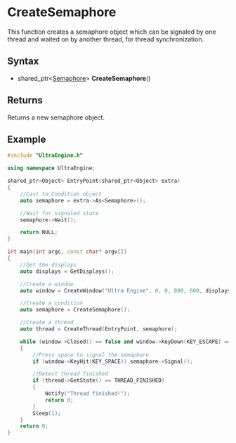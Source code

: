 # CreateSemaphore

This function creates a semaphore object which can be signaled by one thread and waited on by another thread, for thread synchronization.

## Syntax

- shared_ptr<[Semaphore](Semaphore.md)\> **CreateSemaphore**()

## Returns

Returns a new semaphore object.

## Example

```c++
#include "UltraEngine.h"

using namespace UltraEngine;

shared_ptr<Object> EntryPoint(shared_ptr<Object> extra)
{
    //Cast to Condition object
    auto semaphore = extra->As<Semaphore>();

    //Wait for signaled state
    semaphore->Wait();

    return NULL;
}

int main(int argc, const char* argv[])
{
    //Get the displays
    auto displays = GetDisplays();

    //Create a window
    auto window = CreateWindow("Ultra Engine", 0, 0, 800, 600, displays[0], WINDOW_CENTER | WINDOW_TITLEBAR);

    //Create a condition
    auto semaphore = CreateSemaphore();

    //Create a thread
    auto thread = CreateThread(EntryPoint, semaphore);

    while (window->Closed() == false and window->KeyDown(KEY_ESCAPE) == false)
    {
        //Press space to signal the semaphore
        if (window->KeyHit(KEY_SPACE)) semaphore->Signal();

        //Detect thread finished
        if (thread->GetState() == THREAD_FINISHED)
        {
            Notify("Thread finished!");
            return 0;
        }
        Sleep(1);
    }
    return 0;
}
```
